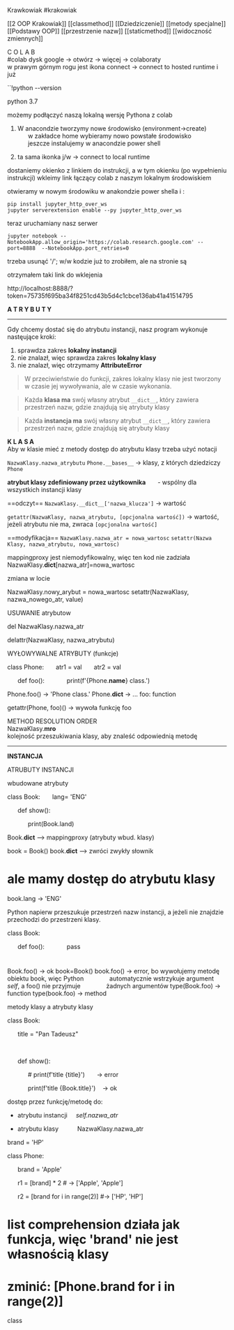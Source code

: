 Krawkowiak
#krakowiak

[[2 OOP Krakowiak]]
[[classmethod]]
[[Dziedziczenie]]
[[metody specjalne]]
[[Podstawy OOP]]
[[przestrzenie nazw]]
[[staticmethod]]
[[widoczność zmiennych]]


C O L A B  
#colab
dysk google -> otwórz -> więcej -> colaboraty  
w prawym górnym rogu jest ikona connect -> connect to hosted runtime i już  

``!python --version  

python 3.7  

  
możemy podłączyć naszą lokalną wersję Pythona z colab  

1. W anacondzie tworzymy nowe środowisko (environment->create)  
      w zakładce home wybieramy nowo powstałe środowisko  
      jeszcze instalujemy w anacondzie power shell  

1. ta sama ikonka j/w -> connect to local runtime  

dostaniemy okienko z linkiem do instrukcji, a w tym okienku (po wypełnieniu instrukcji) wkleimy link łączący colab z naszym lokalnym środowiskiem  
  

otwieramy w nowym środowiku w anakondzie power shella i :  

```
pip install jupyter_http_over_ws
jupyter serverextension enable --py jupyter_http_over_ws  
```

teraz uruchamiany nasz serwer  
```
jupyter notebook --NotebookApp.allow_origin='https://colab.research.google.com' --port=8888  --NotebookApp.port_retries=0  
```

trzeba usunąć '/'; w/w kodzie już to zrobiłem, ale na stronie są   

otrzymałem taki link do wklejenia  

http://localhost:8888/?token=75735f695ba34f8251cd43b5d4c1cbce136ab41a41514795  


 **A T R Y B U T Y**   

---
Gdy chcemy dostać się do atrybutu instancji, nasz program wykonuje nastęujące kroki:  

1.  sprawdza zakres **lokalny instancji**  
2.  nie znalazł, więc sprawdza zakres **lokalny klasy**  
3.  nie znalazł, więc otrzymamy **AttributeError**  
    

> W przeciwieństwie do funkcji, zakres lokalny klasy nie jest tworzony w czasie jej wywoływania, ale w czasie wykonania.  

> Każda **klasa ma** swój własny atrybut `__dict__`, który zawiera przestrzeń nazw, gdzie znajdują się atrybuty klasy  
  
> Każda **instancja ma** swój własny atrybut `__dict__`, który zawiera przestrzeń nazw, gdzie znajdują się atrybuty klasy  
 

**K L A S A**  
Aby w klasie mieć z metody dostęp do atrybutu klasy trzeba użyć notacji  

`NazwaKlasy.nazwa_atrybutu`
`Phone.__bases__` -> klasy, z których dziedziczy `Phone`

**atrybut klasy zdefiniowany przez użytkownika**       - wspólny dla wszystkich instancji klasy  
  
==odczyt==
`NazwaKlasy.__dict__['nazwa_klucza']` -> wartość  

`getattr(NazwaKlasy, nazwa_atrybutu, [opcjonalna wartość])` -> wartość,  
jeżeli atrybutu nie ma, zwraca `[opcjonalna wartość]`

==modyfikacja==
`NazwaKlasy.nazwa_atr = nowa_wartosc`
`setattr(Nazwa Klasy, nazwa_atrybutu, nowa_wartosc)`

mappingproxy jest niemodyfikowalny, więc ten kod nie zadziała
NazwaKlasy.__dict__[nazwa_atr]=nowa_wartosc  

zmiana w locie  

NazwaKlasy.nowy_arybut = nowa_wartosc
setattr(NazwaKlasy, nazwa_nowego_atr, value)  

USUWANIE atrybutow  

del NazwaKlasy.nazwa_atr

delattr(NazwaKlasy, nazwa_atrybutu)  
  

WYŁOWYWALNE ATRYBUTY (funkcje)  

class Phone:
      atr1 = val
      atr2 = val

      def foo():
            print(f'{Phone.__name__} class.')

Phone.foo() -> 'Phone class.'
Phone.__dict__ -> ... foo: function  

getattr(Phone, foo)() -> wywoła funkcję foo  
  

METHOD RESOLUTION ORDER  
NazwaKlasy.__mro__  
kolejność przeszukiwania klasy, aby znaleść odpowiednią metodę  

--------------------------------------------------------------------------------------  

**INSTANCJA**  
  

ATRUBUTY INSTANCJI  

wbudowane atrybuty  

class Book:
      lang= 'ENG'

      def show():  

            print(Book.land)  

Book.__dict__ --> mappingproxy (atrybuty wbud. klasy)

book = Book()
book.__dict__  --> zwróci zwykły słownik  

# ale mamy dostęp do atrybutu klasy  

book.lang -> 'ENG'
  

Python napierw przeszukuje przestrzeń nazw instancji, a jeżeli nie znajdzie przechodzi do przestrzeni klasy.  
  

class Book:

      def foo():
            pass

#
Book.foo() -> ok
book=Book()
book.foo() -> error, bo wywołujemy metodę obiektu book, więc Python 
              automatycznie wstrzykuje argument _self_, a foo() nie przyjmuje
              żadnych argumentów
type(Book.foo) -> function
type(book.foo) -> method

  

  

metody klasy a atrybuty klasy  

class Book:  

      title = "Pan Tadeusz"  

        

      def show():  

            # print(f'title {title}')       -> error  

            print(f'title {Book.title}')    -> ok  

  

dostęp przez funkcję/metodę do:  

-   atrybutu instancji     _self.nazwa_atr_  
    
-   atrybutu klasy           NazwaKlasy.nazwa_atr  
    

brand = 'HP'

class Phone:

      brand = 'Apple'  

      r1 = [brand] * 2 # -> ['Apple', 'Apple']  

      r2 = [brand for i in range(2)] #-> ['HP', 'HP']  

#  

# list comprehension działa jak funkcja, więc 'brand' nie jest własnością klasy
# zminić: [Phone.brand for i in range(2)]

  

class